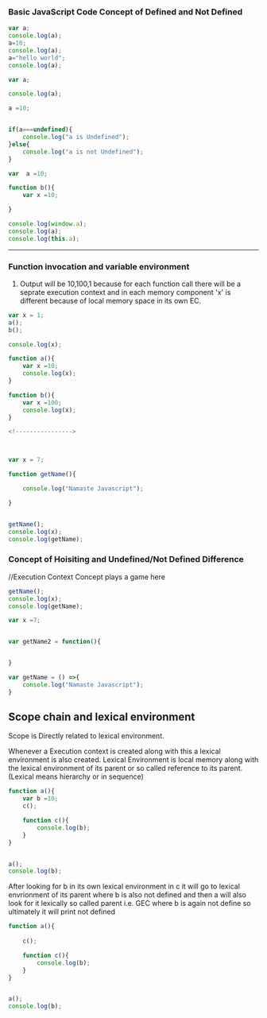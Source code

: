 















### Basic JavaScript Code Concept of Defined and Not Defined
```javascript
var a;
console.log(a);
a=10;
console.log(a);
a="hello world";
console.log(a);
```




```javascript
var a;

console.log(a);

a =10;


if(a===undefined){
	console.log("a is Undefined");
}else{
	console.log("a is not Undefined");
}

```


```javascript
var  a =10;

function b(){
	var x =10;

}

console.log(window.a);
console.log(a);
console.log(this.a);
```



---




### Function invocation and variable environment

1. Output will be 10,100,1 because for each function call there will be a seprate execution context 
and in each memory component 'x' is different because of local memory space in its own EC.
```javascript
var x = 1;
a();
b();

console.log(x);

function a(){
	var x =10;
	console.log(x);
}

function b(){
	var x =100;
	console.log(x);
}

<!---------------->



var x = 7;

function getName(){

	console.log("Namaste Javascript");

}


getName();
console.log(x);
console.log(getName);

```

### Concept of Hoisiting and Undefined/Not Defined Difference 

//Execution Context Concept plays a game here 
```javascript
getName();
console.log(x);
console.log(getName);

var x =7;


var getName2 = function(){


}

var getName = () =>{
	console.log("Namaste Javascript");
}


```


## Scope chain and lexical environment

Scope is Directly related to lexical environment.

Whenever a Execution context is created along with this a lexical environment is also created. Lexical Environment is local memory along
with the lexical environment of its parent or so called reference to its parent.(Lexical means hierarchy or in sequence)

```javascript
function a(){
	var b =10;
	c();

	function c(){
		console.log(b);
	}
}


a();
console.log(b);

```




<!----------------->
After looking for b in its own lexical environment in c it will go to lexical envrionment of its parent where b is also not defined
and then a will also look for it lexically so called parent i.e. GEC where b is again not define so ultimately it will print not defined
```javascript
function a(){
	
	c();

	function c(){
		console.log(b);
	}
}


a();
console.log(b);
```

